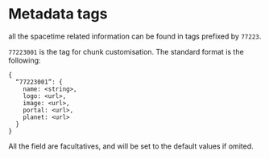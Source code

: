 # Metadata tags

all the spacetime related information can be found in tags prefixed by `77223`.

`77223001` is the tag for chunk customisation. The standard format is the following:
```
{
  “77223001”: {
    name: <string>,
    logo: <url>,
    image: <url>,
    portal: <url>,
    planet: <url>
  }
}
```
All the field are facultatives, and will be set to the default values if omited.

